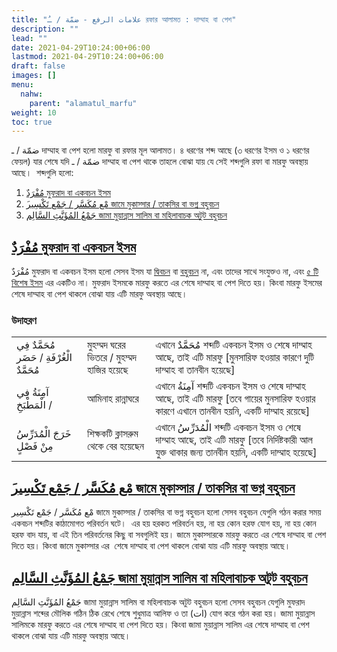 ```yaml
---
title: "علامات الرفع - ضمّة / ـُ রফার আলামত : দাম্মাহ বা পেশ"
description: ""
lead: ""
date: 2021-04-29T10:24:00+06:00
lastmod: 2021-04-29T10:24:00+06:00
draft: false
images: []
menu: 
  nahw:
    parent: "alamatul_marfu"
weight: 10
toc: true
---
```


ضمّة / ـ দাম্মাহ বা পেশ হলো মারফু বা রফার মূল আলামত। ৪ ধরণের শব্দ আছে (৩ ধরণের ইসম ও ১ ধরণের ফেয়ল) যার শেষে যদি ضمّة / ـ দাম্মাহ বা পেশ থাকে তাহলে বোঝা যায় যে সেই শব্দগুলি রফা বা মারফু অবস্থায় আছে।  শব্দগুলি হলো:

1. [مُفْرَدٌ মুফরাদ বা একবচন ইসম](/nahw/ism_mufrad)
2. [َمْع مُكَسَّر / جَمْع تَكْسِير জামে মুকাস্সার / তাকসির বা ভগ্ন বহুবচন](/nahw/jama_mukassar)
3. [جَمْعُ المُؤَنَّثِ السَّالِم জামা মুয়ান্নাস সালিম বা মহিলাবাচক অটুট বহুবচন](/nahw/jama_muannas_salim)
 
## [مُفْرَدٌ মুফরাদ বা একবচন ইসম](/nahw/ism_mufrad)

مُفْرَدٌ মুফরাদ বা একবচন ইসম হলো সেসব ইসম যা [দ্বিবচন](/nahw/ism_muthanna) বা [বহুবচন](/nahw/ism_jame) না, এবং তাদের সাথে সংযুক্তও না, এবং [৫ টি বিশেষ ইসম](/nahw/asmaul_khamsa) এর একটিও না। মুফরাদ ইসমকে মারফু করতে এর শেষে দাম্মাহ বা পেশ দিতে হয়। কিংবা মারফু ইসমের শেষে দাম্মাহ বা পেশ থাকলে বোঝা যায় এটি মারফু অবস্থায় আছে।

### উদাহরণ
 
||||
|--|--|--|
 |مُحَمَّدٌ فِي الْغُرْفَةِ / ‫حَضَر مُحَمَّدٌ‬ |মুহম্মদ ঘরের ভিতরে / মুহম্মদ হাজির হয়েছে |এখানে مُحَمَّدٌ শব্দটি একবচন ইসম ও শেষে দাম্মাহ আছে, তাই এটি মারফু [মুনসারিফ হওয়ার কারণে দুটি দাম্মাহ বা তানবীন হয়েছে]|
 |آمِنَةُ فِي الْمَطْبَخِ / |আমিনাহ রান্নাঘরে|এখানে آمِنَةُ শব্দটি একবচন ইসম ও শেষে দাম্মাহ আছে, তাই এটি মারফু [তবে গায়ের মুনসারিফ হওয়ার কারণে এখানে তানবীন হয়নি, একটি দাম্মাহ রয়েছে]|
 |خَرَجَ الْمُدَرِّسُ مِنْ فَصْلٍ|শিক্ষকটি ক্লাসরুম থেকে বের হয়েছেন|এখানে الْمُدَرِّسُ শব্দটি একবচন ইসম ও শেষে দাম্মাহ আছে, তাই এটি মারফু [তবে নির্দিষ্টকারী আল যুক্ত থাকার জন্য তানবীন হয়নি, একটি দাম্মাহ হয়েছে]|

## [َمْع مُكَسَّر / جَمْع تَكْسِير জামে মুকাস্সার / তাকসির বা ভগ্ন বহুবচন](/nahw/jama_mukassar)

مْع مُكَسَّر / جَمْع تَكْسِير জামে মুকাস্সার / তাকসির বা ভগ্ন বহুবচন হলো সেসব বহুবচন যেগুলি গঠন করার সময় একবচন শব্দটির কাঠামোগত পরিবর্তন ঘটে।  এর হয় হরকত পরিবর্তন হয়, না হয় কোন হরফ যোগ হয়, না হয় কোন হরফ বাদ যায়, বা এই তিন পরিবর্তনের কিছু বা সবগুলিই হয়। জামে মুকাস্সারকে মারফু করতে এর শেষে দাম্মাহ বা পেশ দিতে হয়। কিংবা জামে মুকাস্সার এর  শেষে দাম্মাহ বা পেশ থাকলে বোঝা যায় এটি মারফু অবস্থায় আছে। 


## [جَمْعُ المُؤَنَّثِ السَّالِم জামা মুয়ান্নাস সালিম বা মহিলাবাচক অটুট বহুবচন](/nahw/jama_muannas_salim)

جَمْعُ المُؤَنَّثِ السَّالِم জামা মুয়ান্নাস সালিম বা মহিলাবাচক অটুট বহুবচন হলো সেসব বহুবচন যেগুলি মুফরাদ মুয়ান্নাস শব্দের মৌলিক গঠিন ঠিক রেখে শেষে শুধুমাত্র আলিফ ও তা (ات) যোগ করে গঠন করা হয়। জামা মুয়ান্নাস সালিমকে মারফু করতে এর শেষে দাম্মাহ বা পেশ দিতে হয়। কিংবা জামা মুয়ান্নাস সালিম এর শেষে দাম্মাহ বা পেশ থাকলে বোঝা যায় এটি মারফু অবস্থায় আছে।

